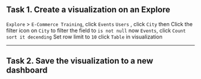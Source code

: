 ## Task 1. Create a visualization on an Explore
`Explore` > `E-Commerce Training`, click `Events`
`Users` , click `City` then Click the filter icon on `City` to filter the field to `is not null`
now `Events`, click `Count` `sort it decending`
Set row limit to `10`
click `Table` in visualization

---
## Task 2. Save the visualization to a new dashboard
